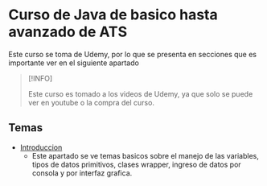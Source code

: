 # Curso de Java de basico hasta avanzado de ATS

Este curso se toma de Udemy, por lo que se presenta en secciones que es importante ver en el siguiente apartado

>[!INFO]
> 
> Este curso es tomado a los videos de Udemy, ya que solo se puede ver en youtube o la compra del 
> curso.

## Temas
- [Introduccion](./src/main/java/org/jasilva/Intro)
  - Este apartado se ve temas basicos sobre el manejo de las variables, tipos de datos primitivos, clases wrapper,
  ingreso de datos por consola y por interfaz grafica.
